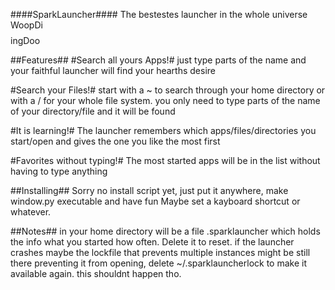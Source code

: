 ####SparkLauncher####
The bestestes launcher in the whole universe WoopDi$$$$ingDoo

##Features##
#Search all yours Apps!#
just type parts of the name and your faithful launcher will find your hearths desire

#Search your Files!#
start with a ~ to search through your home directory or with a / for your whole file system.
you only need to type parts of the name of your directory/file and it will be found

#It is learning!#
The launcher remembers which apps/files/directories you start/open and gives the one you like the most first

#Favorites without typing!#
The most started apps will be in the list without having to type anything

##Installing##
Sorry no install script yet, just put it anywhere, make window.py executable and have fun
Maybe set a kayboard shortcut or whatever.

##Notes##
in your home directory will be a file .sparklauncher which holds the info what you started how often. Delete it to reset.
if the launcher crashes maybe the lockfile that prevents multiple instances might be still there preventing it from opening,
delete ~/.sparklauncherlock to make it available again. this shouldnt happen tho.


